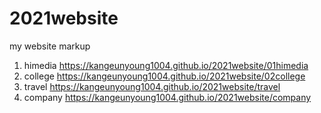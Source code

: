 # 2021website
my website markup
1. himedia https://kangeunyoung1004.github.io/2021website/01himedia
2. college https://kangeunyoung1004.github.io/2021website/02college
3. travel https://kangeunyoung1004.github.io/2021website/travel
4. company https://kangeunyoung1004.github.io/2021website/company
